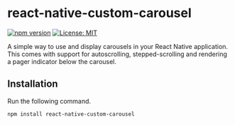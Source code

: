 # react-native-custom-carousel

[![npm version](https://badge.fury.io/js/react-native-custom-carousel.svg)](https://badge.fury.io/js/react-native-custom-carousel)
[![License: MIT](https://img.shields.io/badge/License-MIT-brightgreen.svg)](https://opensource.org/licenses/MIT)

A simple way to use and display carousels in your React Native application. This comes with support for autoscrolling, stepped-scrolling and
rendering a pager indicator below the carousel.

## Installation

Run the following command.

`npm install react-native-custom-carousel`


